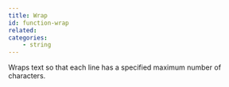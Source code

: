 ```yaml
---
title: Wrap
id: function-wrap
related:
categories:
    - string
---
```


Wraps text so that each line has a specified maximum number of characters.
